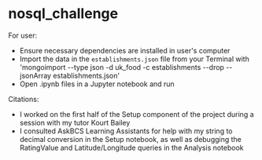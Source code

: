 # nosql_challenge

For user:

- Ensure necessary dependencies are installed in user's computer
- Import the data in the `establishments.json` file from your Terminal with 'mongoimport --type json -d uk_food -c establishments --drop --jsonArray establishments.json' 
- Open .ipynb files in a Jupyter notebook and run

Citations:

- I worked on the first half of the Setup component of the project during a session with my tutor Kourt Bailey 
- I consulted AskBCS Learning Assistants for help with my string to decimal conversion in the Setup notebook, as well as debugging the RatingValue and Latitude/Longitude queries in the Analysis notebook 
